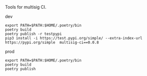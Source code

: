 Tools for multisig CI.


dev
```
export PATH=$PATH:$HOME/.poetry/bin
poetry build
poetry publish -r testpypi
pip3 install -i https://test.pypi.org/simple/ --extra-index-url https://pypi.org/simple  multisig-ci==0.0.8
```

prod
```
export PATH=$PATH:$HOME/.poetry/bin
poetry build
poetry publish
```
